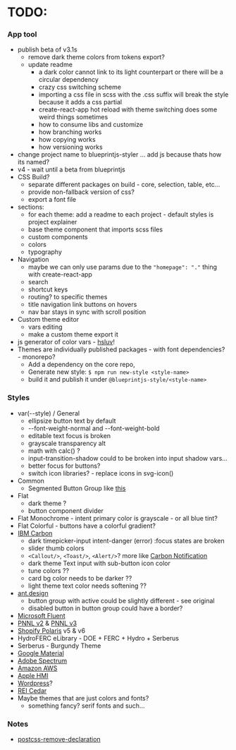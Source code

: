 # TODO:

### App tool
- publish beta of v3.1s
  - remove dark theme colors from tokens export?
  - update readme
    - a dark color cannot link to its light counterpart or there will be a circular dependency
    - crazy css switching scheme
    - importing a css file in scss with the .css suffix will break the style because it adds a css partial
    - create-react-app hot reload with theme switching does some weird things sometimes
    - how to consume libs and customize
    - how branching works
    - how copying works
    - how versioning works
- change project name to blueprintjs-styler ... add js because thats how its named?
- v4 - wait until a beta from blueprintjs
- CSS Build?
  - separate different packages on build - core, selection, table, etc...
  - provide non-fallback version of css?
  - export a font file
- sections:
  - for each theme: add a readme to each project - default styles is project explainer
  - base theme component that imports scss files
  - custom components
  - colors
  - typography
- Navigation
  - maybe we can only use params due to the `"homepage": "."` thing with create-react-app
  - search
  - shortcut keys
  - routing? to specific themes
  - title navigation link buttons on hovers
  - nav bar stays in sync with scroll position
- Custom theme editor
  - vars editing
  - make a custom theme export it
- js generator of color vars - [hsluv](https://www.hsluv.org/)!
- Themes are individually published packages - with font dependencies? - monorepo?
  - Add a dependency on the core repo,
  - Generate new style: `$ npm run new-style <style-name>`
  - build it and publish it under `@blueprintjs-style/<style-name>`


### Styles
- var(--style) / General
  - ellipsize button text by default
  - --font-weight-normal and --font-weight-bold
  - editable text focus is broken
  - grayscale transparency alt
  - math with calc() ?
  - input-transition-shadow could to be broken into input shadow vars...
  - better focus for buttons?
  - switch icon libraries? - replace icons in svg-icon()
- Common
  - Segmented Button Group like [this](https://dribbble.com/shots/14424288-Material-X-design-system-UI-kit-Figma-Segments)
- Flat
  - dark theme ?
  - button component divider
- Flat Monochrome - intent primary color is grayscale - or all blue tint?
- Flat Colorful - buttons have a colorful gradient?
- [IBM Carbon](https://www.carbondesignsystem.com/components/overview)
  - dark timepicker-input intent-danger (error) :focus states are broken
  - slider thumb colors
  - `<Callout/>`, `<Toast/>`, `<Alert/>`? more like [Carbon Notification](https://www.carbondesignsystem.com/components/notification/style)
  - dark theme Text input with sub-button icon color
  - tune colors ??
  - card bg color needs to be darker ??
  - light theme text color needs softening ??
- [ant.design](https://ant.design/components/overview/)
  - button group with active could be slightly different - see original
  - disabled button in button group could have a border?
- [Microsoft Fluent](https://developer.microsoft.com/en-us/fluentui#/controls/web)
- [PNNL v2](https://forge.pnl.gov/standards/) & [PNNL v3](https://forgedev.pnnl.gov/prc3/)
- [Shopify Polaris](https://polaris.shopify.com/components/actions/button#navigation) v5 & v6
- HydroFERC eLibrary - DOE + FERC + Hydro + Serberus
- Serberus - Burgundy Theme
- [Google Material](https://material.io/components)
- [Adobe Spectrum](https://spectrum.adobe.com/)
- [Amazon AWS](https://abduzeedo.com/amazon-web-services-design-system)
- [Apple HMI](https://developer.apple.com/design/human-interface-guidelines/)
- [Wordpress](https://make.wordpress.org/design/)?
- [REI Cedar](https://rei.github.io/rei-cedar-docs/)
- Maybe themes that are just colors and fonts?
  - something fancy? serif fonts and such...

### Notes
- [postcss-remove-declaration](https://www.npmjs.com/package/postcss-remove-declaration/v/1.0.0)
